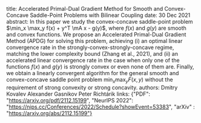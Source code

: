 title: Accelerated Primal-Dual Gradient Method for Smooth and Convex-Concave Saddle-Point Problems with Bilinear Coupling
date:  30 Dec 2021
abstract: In this paper we study the convex-concave saddle-point problem $\min_x \max_y f(x) + y^T \mA x - g(y)$, where $f(x)$ and $g(y)$ are smooth and convex functions. We propose an Accelerated Primal-Dual Gradient Method (APDG) for solving this problem, achieving (i) an optimal linear convergence rate in the strongly-convex-strongly-concave regime, matching the lower complexity bound (Zhang et al., 2021), and (ii) an accelerated linear convergence rate in the case when only one of the functions $f(x)$ and $g(y)$ is strongly convex or even none of them are. Finally, we obtain a linearly convergent algorithm for the general smooth and convex-concave saddle point problem $\min_x \max_y F(x,y)$ without the requirement of strong convexity or strong concavity.
authors:    Dmitry Kovalev
            Alexander Gasnikov
            Peter Richtárik
links: {"PDF": "https://arxiv.org/pdf/2112.15199", "NeurIPS 2022": "https://nips.cc/Conferences/2022/Schedule?showEvent=53383", "arXiv" : "https://arxiv.org/abs/2112.15199"}